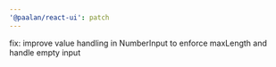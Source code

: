 ```yaml
---
'@paalan/react-ui': patch
---
```


fix: improve value handling in NumberInput to enforce maxLength and handle empty input
